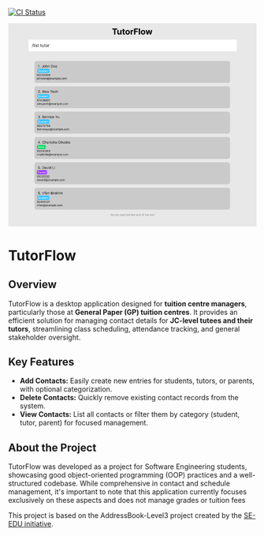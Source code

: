 [![CI Status](https://github.com/AY2526S1-CS2103T-T11-4/tp/workflows/Java%20CI/badge.svg)](https://github.com/AY2526S1-CS2103T-T11-4/tp/actions)

![Ui](docs/images/Ui.png)

# TutorFlow

## Overview

TutorFlow is a desktop application designed for **tuition centre managers**, particularly those at **General Paper (GP) tuition centres**. It provides an efficient solution for managing contact details for **JC-level tutees and their tutors**, streamlining class scheduling, attendance tracking, and general stakeholder oversight.

## Key Features

*   **Add Contacts:** Easily create new entries for students, tutors, or parents, with optional categorization.
*   **Delete Contacts:** Quickly remove existing contact records from the system.
*   **View Contacts:** List all contacts or filter them by category (student, tutor, parent) for focused management.

## About the Project

TutorFlow was developed as a project for Software Engineering students, showcasing good object-oriented programming (OOP) practices and a well-structured codebase. While comprehensive in contact and schedule management, it's important to note that this application currently focuses exclusively on these aspects and does not manage grades or tuition fees

This project is based on the AddressBook-Level3 project created by the [SE-EDU initiative](https://se-education.org).
